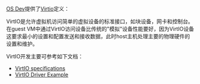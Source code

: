 [OS Dev](https://wiki.osdev.org/)提供了[Virtio](https://wiki.osdev.org/Virtio)定义：

VirtIO是允许虚拟机访问简单的虚拟设备的标准接口，如块设备，网卡和控制台。在guest VM中通过VirtIO访问设备比传统的"模拟"设备性能要好，因为VirtIO设备这要求最小的设置和配置发送和接收数据，此时host主机处理主要的物理硬件的设置和维护。

VirtIO开发主要可参考如下文档：

* [VirtIO specifications](http://docs.oasis-open.org/virtio/virtio/v1.0/virtio-v1.0.html)
* [VirtIO Driver Example](http://www.dumaisnet.ca/index.php?article=aca38a9a2b065b24dfa1dee728062a12)